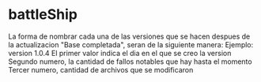 # battleShip
La forma de nombrar cada una de las versiones que se hacen despues de la actualizacion
"Base completada", seran de la siguiente manera:
Ejemplo:
  version 1.0.4
  El primer valor indica el dia en el que se creo la version
  Segundo numero, la cantidad de fallos notables que hay hasta el momento
  Tercer numero, cantidad de archivos que se modificaron
